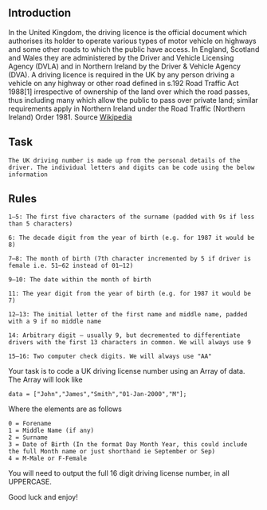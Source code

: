 ## Introduction

In the United Kingdom, the driving licence is the official document which authorises its holder to operate various types of motor vehicle on highways and some other roads to which the public have access. In England, Scotland and Wales they are administered by the Driver and Vehicle Licensing Agency (DVLA) and in Northern Ireland by the Driver & Vehicle Agency (DVA). A driving licence is required in the UK by any person driving a vehicle on any highway or other road defined in s.192 Road Traffic Act 1988[1] irrespective of ownership of the land over which the road passes, thus including many which allow the public to pass over private land; similar requirements apply in Northern Ireland under the Road Traffic (Northern Ireland) Order 1981.
Source [Wikipedia](https://en.wikipedia.org/wiki/Driving_licence_in_the_United_Kingdom)


## Task

```
The UK driving number is made up from the personal details of the driver. The individual letters and digits can be code using the below information
```

## Rules

```
1–5: The first five characters of the surname (padded with 9s if less than 5 characters)

6: The decade digit from the year of birth (e.g. for 1987 it would be 8)

7–8: The month of birth (7th character incremented by 5 if driver is female i.e. 51–62 instead of 01–12)

9–10: The date within the month of birth

11: The year digit from the year of birth (e.g. for 1987 it would be 7)

12–13: The initial letter of the first name and middle name, padded with a 9 if no middle name

14: Arbitrary digit – usually 9, but decremented to differentiate drivers with the first 13 characters in common. We will always use 9

15–16: Two computer check digits. We will always use "AA"
```

Your task is to code a UK driving license number using an Array of data. The Array will look like

```
data = ["John","James","Smith","01-Jan-2000","M"];
```

Where the elements are as follows

```
0 = Forename
1 = Middle Name (if any)
2 = Surname
3 = Date of Birth (In the format Day Month Year, this could include the full Month name or just shorthand ie September or Sep)
4 = M-Male or F-Female
```

You will need to output the full 16 digit driving license number, in all UPPERCASE.

Good luck and enjoy!